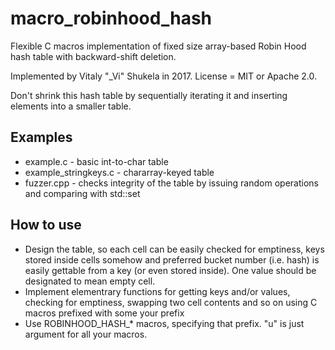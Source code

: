 # macro_robinhood_hash
Flexible C macros implementation of fixed size array-based Robin Hood hash table with backward-shift deletion.

Implemented by Vitaly "_Vi" Shukela in 2017. License = MIT or Apache 2.0.

Don't shrink this hash table by sequentially iterating it and inserting elements into a smaller table.

## Examples

* example.c - basic int-to-char table
* example_stringkeys.c - chararray-keyed table
* fuzzer.cpp - checks integrity of the table by issuing random operations and comparing with std::set

## How to use

* Design the table, so each cell can be easily checked for emptiness, keys stored inside cells somehow and preferred bucket number (i.e. hash) is easily gettable from a key (or even stored inside). One value should be designated to mean empty cell.
* Implement elementrary functions for getting keys and/or values, checking for emptiness, swapping two cell contents and so on using C macros prefixed with some your prefix
* Use ROBINHOOD_HASH_* macros, specifying that prefix. "u" is just argument for all your macros.
